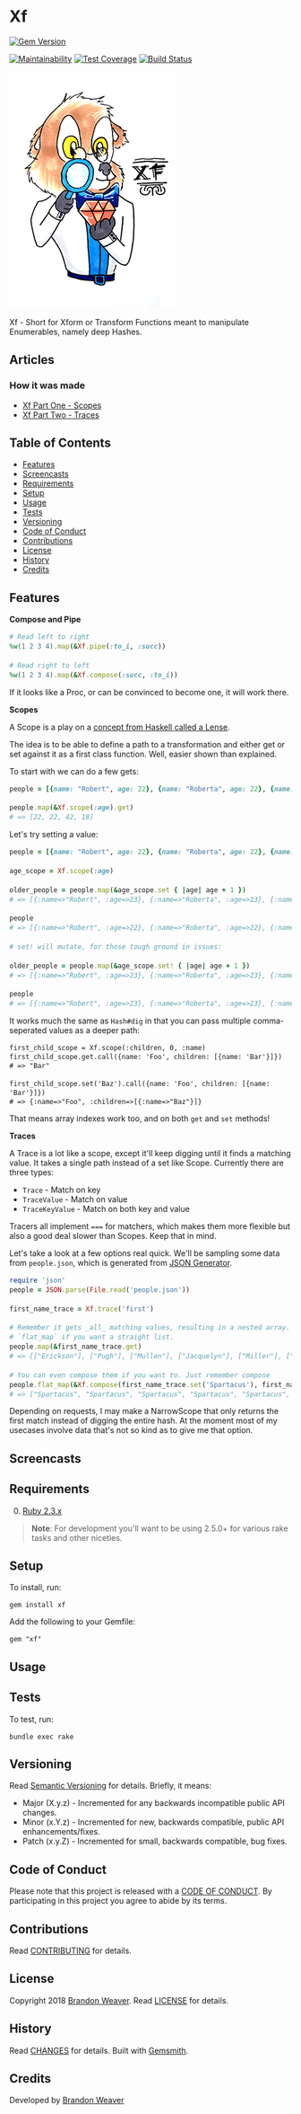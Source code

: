 # Xf

[![Gem Version](https://badge.fury.io/rb/xf.svg)](http://badge.fury.io/rb/xf)
<!-- Replace <id> with Code Climate repository ID. Remove this comment afterwards. -->
[![Maintainability](https://api.codeclimate.com/v1/badges/905faea654f9e0a1f811/maintainability)](https://codeclimate.com/github/baweaver/xf/maintainability)
[![Test Coverage](https://api.codeclimate.com/v1/badges/905faea654f9e0a1f811/test_coverage)](https://codeclimate.com/github/baweaver/xf/test_coverage)
[![Build Status](https://travis-ci.org/baweaver/xf.svg?branch=master)](https://travis-ci.org/baweaver/xf)

![Xf Lemur logo](img/xf_logo.png)

Xf - Short for Xform or Transform Functions meant to manipulate
Enumerables, namely deep Hashes.

## Articles

### How it was made

* [Xf Part One - Scopes](https://medium.com/@baweaver/on-dealing-with-deep-hashes-in-ruby-xf-part-one-scopes-f63447d59ee1)
* [Xf Part Two - Traces](https://medium.com/@baweaver/on-dealing-with-deep-hashes-in-ruby-xf-part-two-traces-23b52546a753)

<!-- Tocer[start]: Auto-generated, don't remove. -->

## Table of Contents

  - [Features](#features)
  - [Screencasts](#screencasts)
  - [Requirements](#requirements)
  - [Setup](#setup)
  - [Usage](#usage)
  - [Tests](#tests)
  - [Versioning](#versioning)
  - [Code of Conduct](#code-of-conduct)
  - [Contributions](#contributions)
  - [License](#license)
  - [History](#history)
  - [Credits](#credits)

<!-- Tocer[finish]: Auto-generated, don't remove. -->

## Features

**Compose and Pipe**

```ruby
# Read left to right
%w(1 2 3 4).map(&Xf.pipe(:to_i, :succ))

# Read right to left
%w(1 2 3 4).map(&Xf.compose(:succ, :to_i))
```

If it looks like a Proc, or can be convinced to become one, it will work there.

**Scopes**

A Scope is a play on a [concept from Haskell called a Lense](http://hackage.haskell.org/package/lens-tutorial-1.0.3/docs/Control-Lens-Tutorial.html).

The idea is to be able to define a path to a transformation and either get or
set against it as a first class function. Well, easier shown than explained.

To start with we can do a few gets:

```ruby
people = [{name: "Robert", age: 22}, {name: "Roberta", age: 22}, {name: "Foo", age: 42}, {name: "Bar", age: 18}]

people.map(&Xf.scope(:age).get)
# => [22, 22, 42, 18]
```

Let's try setting a value:

```ruby
people = [{name: "Robert", age: 22}, {name: "Roberta", age: 22}, {name: "Foo", age: 42}, {name: "Bar", age: 18}]

age_scope = Xf.scope(:age)

older_people = people.map(&age_scope.set { |age| age + 1 })
# => [{:name=>"Robert", :age=>23}, {:name=>"Roberta", :age=>23}, {:name=>"Foo", :age=>43}, {:name=>"Bar", :age=>19}]

people
# => [{:name=>"Robert", :age=>22}, {:name=>"Roberta", :age=>22}, {:name=>"Foo", :age=>42}, {:name=>"Bar", :age=>18}]

# set! will mutate, for those tough ground in issues:

older_people = people.map(&age_scope.set! { |age| age + 1 })
# => [{:name=>"Robert", :age=>23}, {:name=>"Roberta", :age=>23}, {:name=>"Foo", :age=>43}, {:name=>"Bar", :age=>19}]

people
# => [{:name=>"Robert", :age=>23}, {:name=>"Roberta", :age=>23}, {:name=>"Foo", :age=>43}, {:name=>"Bar", :age=>19}]
```

It works much the same as `Hash#dig` in that you can pass multiple comma-seperated values as a deeper path:

```
first_child_scope = Xf.scope(:children, 0, :name)
first_child_scope.get.call({name: 'Foo', children: [{name: 'Bar'}]})
# => "Bar"

first_child_scope.set('Baz').call({name: 'Foo', children: [{name: 'Bar'}]})
# => {:name=>"Foo", :children=>[{:name=>"Baz"}]}
```

That means array indexes work too, and on both `get` and `set` methods!

**Traces**

A Trace is a lot like a scope, except it'll keep digging until it finds a
matching value. It takes a single path instead of a set like Scope. Currently
there are three types:

* `Trace` - Match on key
* `TraceValue` - Match on value
* `TraceKeyValue` - Match on both key and value

Tracers all implement `===` for matchers, which makes them more flexible but also
a good deal slower than Scopes. Keep that in mind.

Let's take a look at a few options real quick. We'll be sampling some data from
`people.json`, which is generated from [JSON Generator](https://next.json-generator.com/).

```ruby
require 'json'
people = JSON.parse(File.read('people.json'))

first_name_trace = Xf.trace('first')

# Remember it gets _all_ matching values, resulting in a nested array. Use
# `flat_map` if you want a straight list.
people.map(&first_name_trace.get)
# => [["Erickson"], ["Pugh"], ["Mullen"], ["Jacquelyn"], ["Miller"], ["Jolene"]]

# You can even compose them if you want to. Just remember compose
people.flat_map(&Xf.compose(first_name_trace.set('Spartacus'), first_name_trace.get))
# => ["Spartacus", "Spartacus", "Spartacus", "Spartacus", "Spartacus", "Spartacus"]
```

Depending on requests, I may make a NarrowScope that only returns the first match
instead of digging the entire hash. At the moment most of my usecases involve
data that's not so kind as to give me that option.

## Screencasts

## Requirements

0. [Ruby 2.3.x](https://www.ruby-lang.org)

> **Note**: For development you'll want to be using 2.5.0+ for various rake tasks and other niceties.

## Setup

To install, run:

    gem install xf

Add the following to your Gemfile:

    gem "xf"

## Usage

## Tests

To test, run:

    bundle exec rake

## Versioning

Read [Semantic Versioning](http://semver.org) for details. Briefly, it means:

- Major (X.y.z) - Incremented for any backwards incompatible public API changes.
- Minor (x.Y.z) - Incremented for new, backwards compatible, public API enhancements/fixes.
- Patch (x.y.Z) - Incremented for small, backwards compatible, bug fixes.

## Code of Conduct

Please note that this project is released with a [CODE OF CONDUCT](CODE_OF_CONDUCT.md). By
participating in this project you agree to abide by its terms.

## Contributions

Read [CONTRIBUTING](CONTRIBUTING.md) for details.

## License

Copyright 2018 [Brandon Weaver]().
Read [LICENSE](LICENSE.md) for details.

## History

Read [CHANGES](CHANGES.md) for details.
Built with [Gemsmith](https://github.com/bkuhlmann/gemsmith).

## Credits

Developed by [Brandon Weaver]()
